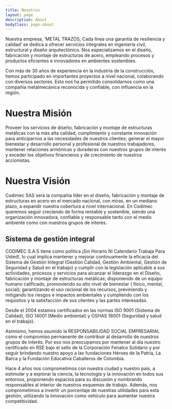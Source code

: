 ```yaml
---
title: Nosotros
layout: page
description: About
bodyClass: page-about
---
```


Nuestra empresa, ‘METAL TRAZOS, Cada línea una garantía de resiliencia y calidad’ se dedica a ofrecer servicios integrales en ingeniería civil, estructural y diseño arquitectónico. Nos especializamos en el diseño, fabricación y montaje de estructuras de acero, empleando procesos y productos eficientes e innovadores en ambientes sostenibles.

Con más de 30 años de experiencia en la industria de la construcción, hemos participado en importantes proyectos a nivel nacional, colaborando con diversos sectores. Esto nos ha permitido consolidarnos como una compañía metalmecánica reconocida y confiable, con influencia en la región.

# Nuestra Misión

Proveer los servicios de diseño, fabricación y montaje de estructuras metálicas con la más alta calidad, cumplimiento y constante innovación para anticiparnos a las necesidades de nuestros clientes; generar el mayor bienestar y desarrollo personal y profesional de nuestros trabajadores, mantener relaciones armónicas y duraderas con nuestros grupos de interés y exceder los objetivos financieros y de crecimiento de nuestros accionistas.

# Nuestra Visión

Codimec SAS será la compañía líder en el diseño, fabricación y montaje de estructuras en acero en el mercado nacional, con miras, en un mediano plazo, a expandir nuestra cobertura a nivel internacional. En Codimec queremos seguir creciendo de forma rentable y sostenible, siendo una organización innovadora, confiable y responsable tanto con el medio ambiente como con nuestros grupos de interés.

## Sistema de gestión integral

CODIMEC S.A.S tiene como política ¡Sin Horario Ni Calendario Trabaja Para Usted!, lo cual implica mantener y mejorar continuamente la eficacia del Sistema de Gestión Integral (Gestión Calidad, Gestión Ambiental, Gestión de Seguridad y Salud en el trabajo) y cumplir con la legislación aplicable a sus actividades, procesos y servicios  para alcanzar el liderazgo en el Diseño, fabricación y montaje de estructuras metálicas; disponiendo de un equipo humano calificado, promoviendo su alto nivel de bienestar ( físico, mental, social); garantizando el uso racional de los recursos, previniendo y mitigando los riesgos e impactos ambientales y  cumpliendo con  los requisitos y la satisfacción de sus clientes y las partes interesadas.

Desde el 2004 estamos certificados en las normas ISO 9001 (Sistema de Calidad), ISO 14001 (Medio ambiental) y OSHAS  18001 (Seguridad y salud en el trabajo).  

Asimismo, hemos asumido la RESPONSABILIDAD SOCIAL EMPRESARIAL como el compromiso permanente de contribuir al desarrollo de nuestros grupos de interés. Por eso nos preocupamos por mantener al día nuestro certificado en RSE bajo el sello de la Corporación Fenalco Solidario y por seguir brindando nuestro apoyo  a las fundaciones Héroes de la Patria, La Barca y la Fundación Educativa Caballeros de Colombia.

Hace 4 años nos comprometimos con nuestra ciudad y nuestro país, a estimular y a explorar la ciencia, la tecnología y la innovación en todos sus entornos, proponiendo espacios para su discusión y nombrando responsables al interior de nuestros esquemas de trabajo. Además, nos comprometimos a invertir un porcentaje de nuestras utilidades para esta gestión, utilizando la innovación como vehículo para aumentar nuestra competitividad.  

